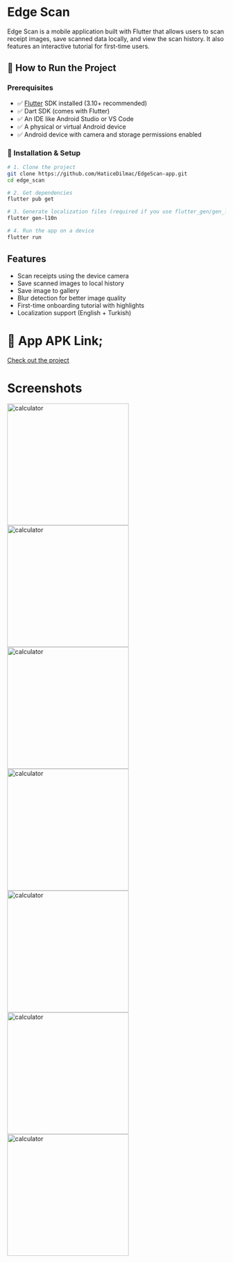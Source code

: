 # Edge Scan

Edge Scan is a mobile application built with Flutter that allows users to scan receipt images, save scanned data locally, and view the scan history. It also features an interactive tutorial for first-time users.

## 🚀 How to Run the Project

### Prerequisites

- ✅ [Flutter](https://flutter.dev/docs/get-started/install) SDK installed (3.10+ recommended)
- ✅ Dart SDK (comes with Flutter)
- ✅ An IDE like Android Studio or VS Code
- ✅ A physical or virtual Android device
- ✅ Android device with camera and storage permissions enabled

### 🔧 Installation & Setup

```bash
# 1. Clone the project
git clone https://github.com/HaticeDilmac/EdgeScan-app.git
cd edge_scan

# 2. Get dependencies
flutter pub get

# 3. Generate localization files (required if you use flutter_gen/gen_l10n)
flutter gen-l10n

# 4. Run the app on a device
flutter run
```

## Features

- Scan receipts using the device camera
- Save scanned images to local history
- Save image to gallery
- Blur detection for better image quality
- First-time onboarding tutorial with highlights
- Localization support (English + Turkish)

# 📱 App APK Link;

[Check out the project](https://drive.google.com/file/d/1yr3X7smnSny4g5C7MMgWF81xdmkr5BRx/view?usp=sharing) 

# Screenshots
<img width="280" alt="calculator" src="https://github.com/user-attachments/assets/d7c3021f-5ce3-4b51-ac85-e28239e9222a">    
<img width="280" alt="calculator" src="https://github.com/user-attachments/assets/a359c56f-9ee4-4268-a2a4-c8d3cfdc31b1">    
<img width="280" alt="calculator" src="https://github.com/user-attachments/assets/521a6435-6445-4b76-9fc3-9a78f3ca0084">    
<img width="280" alt="calculator" src="https://github.com/user-attachments/assets/23c65243-f5f6-4500-a0cd-ed6fb5812942">
<img width="280" alt="calculator" src="https://github.com/user-attachments/assets/306e21ae-77ec-4c13-80d5-872f4a17ed4f">    
<img width="280" alt="calculator" src="https://github.com/user-attachments/assets/025b7927-672d-4a27-bac1-d54bc888df10">
<img width="280" alt="calculator" src="https://github.com/user-attachments/assets/8616d411-e9cf-4b2b-a0ad-22540471ad27">    

